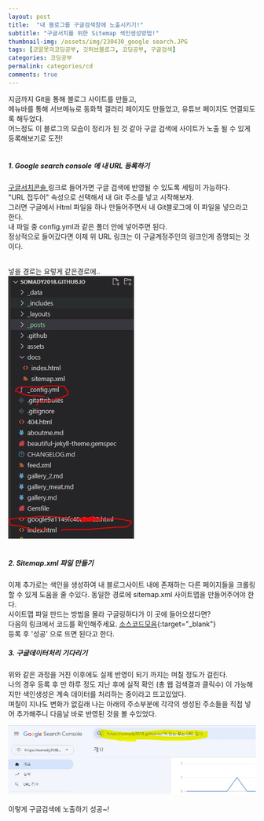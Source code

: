 ```yaml
---
layout: post
title:  "내 블로그를 구글검색창에 노출시키기!"
subtitle: "구글서치를 위한 Sitemap 색인생성방법!"
thumbnail-img: /assets/img/230430_google search.JPG
tags: [코알못의코딩공부, 깃허브블로그, 코딩공부, 구글검색]
categories: 코딩공부
permalink: categories/cd
comments: true
---
```


지금까지 Git을 통해 블로그 사이트를 만들고,<br>
메뉴바를 통해 서브메뉴로 동화책 갤러리 페이지도 만들었고, 유튜브 페이지도 연결되도록 해두었다. <br>
어느정도 이 블로그의 모습이 정리가 된 것 같아 구글 검색에 사이트가 노출 될 수 있게 등록해보기로 도전! <br>
<br>
##### 1.  Google search console 에 내 URL 등록하기<br>
<a href="https://search.google.com/search-console/about" target="_blank"> 구글서치콘솔 </a>
링크로 들어가면 구글 검색에 반영될 수 있도록 세팅이 가능하다. <br>
 "URL 접두어" 속성으로 선택해서 내 Git 주소를 넣고 시작해보자. <br>
그러면 구글에서 Html 파일을 하나 만들어주면서 내 Git블로그에 이 파일을 넣으라고 한다. <br>
내 파일 중 config.yml과 같은 폴더 안에 넣어주면 된다.  <br>
정상적으로 들어갔다면 이제 위 URL 링크는 이 구글계정주인의 링크인게 증명되는 것이다. <br>
<br>

넣을 경로는 요렇게 같은경로에.. <br>
![캡쳐1](/assets/img/230430_googlescreenshot_1.JPG)<br>
<br>



##### 2. Sitemap.xml 파일 만들기 <br>

이제 추가로는 색인을 생성하여 내 블로그사이트 내에 존재하는 다른 페이지들을 크롤링할 수 있게 도움을 줄 수있다. 
동일한 경로에 sitemap.xml 사이트맵을 만들어주어야 한다. <br>
사이트맵 파일 만드는 방법을 몰라 구글링하다가 이 곳에 들어오셨다면? <br> 
다음의 링크에서 코드를 확인해주세요. [소스코드모음](https://lmj8922.notion.site/Sitemap-xml-0bea3c68d156497aa01ffcfb83aa464a){:target="_blank"} <br>
등록 후 '성공' 으로 뜨면 된다고 한다. 
<br>

##### 3. 구글데이터처리 기다리기 <br>

위와 같은 과정을 거친 이후에도 실제 반영이 되기 까지는 며칠 정도가 걸린다. <br>
나의 경우 등록 후 만 하루 정도 지난 후에 실적 확인 (총 웹 검색결과 클릭수) 이 가능해지만 색인생성은 계속 데이터를 처리하는 중이라고 뜨고있었다. <br>
며칠이 지나도 변화가 없길래 나는 아래의 주소부분에 각각의 생성된 주소들을 직접 넣어 추가해주니 다음날 바로 반영된 것을 볼 수있었다. 

![캡쳐2](/assets/img/20230430_googlesearch_capture.JPG)<br>
<br>
이렇게 구글검색에 노출하기 성공~! 